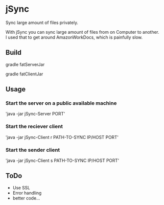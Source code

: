 # jSync
Sync large amount of files privately. 

With jSync you can sync large amount of files from on Computer to another. I used that to get around AmazonWorkDocs, which is painfully slow.

## Build
gradle fatServerJar

gradle fatClientJar

## Usage
### Start the server on a public available machine

'java -jar jSync-Server PORT'

### Start the reciever client

'java -jar jSync-Client r PATH-TO-SYNC IP/HOST PORT'

### Start the sender client

'java -jar jSync-Client s PATH-TO-SYNC IP/HOST PORT'


## ToDo
- Use SSL
- Error handling
- better code...
